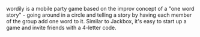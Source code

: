 wordily is a mobile party game based on the improv concept of a "one word story" - going around in a circle and telling a story by having each member of the group add one word to it. Similar to Jackbox, it's easy to start up a game and invite friends with a 4-letter code.
